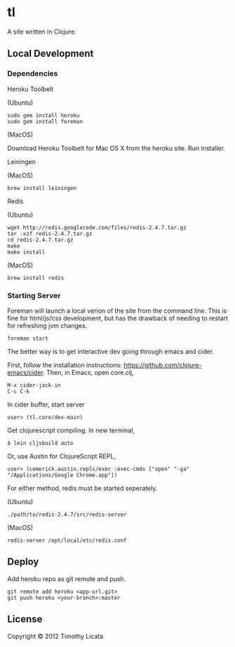 # tl
A site written in Clojure.

## Local Development

### Dependencies

Heroku Toolbelt

(Ubuntu)

    sudo gem install heroku
    sudo gem install foreman

(MacOS)

Download Heroku Toolbelt for Mac OS X from the heroku site. Run installer.

Leiningen

(MacOS)

    brew install leiningen

Redis

(Ubuntu)

    wget http://redis.googlecode.com/files/redis-2.4.7.tar.gz
    tar -xzf redis-2.4.7.tar.gz
    cd redis-2.4.7.tar.gz
    make
    make install

(MacOS)

    brew install redis

### Starting Server

Foreman will launch a local verion of the site
from the command line. This is fine for html/js/css
development, but has the drawback of needing to
restart for refreshing jvm changes.

    foreman start

The better way is to get interactive dev going
through emacs and cider.

First, follow the installation instructions: https://github.com/clojure-emacs/cider.
Then, in Emacs, open core.clj,

    M-x cider-jack-in
    C-c C-k

In cider buffer, start server

    user> (tl.core/dev-main)

Get clojurescript compiling. In new terminal,

    $ lein cljsbuild auto

Or, use Austin for ClojureScript REPL,

    user> (cemerick.austin.repls/exec :exec-cmds ["open" "-ga" "/Applications/Google Chrome.app"])

For either method, redis must be started seperately.

(Ubuntu)

    ./path/to/redis-2.4.7/src/redis-server

(MacOS)

    redis-server /opt/local/etc/redis.conf

## Deploy

Add heroku repo as git remote and push.

    git remote add heroku <app-url.git>
    git push heroku <your-branch>:master

## License
Copyright &copy; 2012 Timothy Licata
